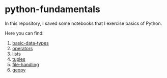 # python-fundamentals
In this repository, I saved some notebooks that I exercise basics of Python.

Here you can find:
1. [basic-data-types](https://github.com/rogeriojunio/python-fundamentals/blob/main/data-types/basic-data-types.ipynb)
2. [operators](https://github.com/rogeriojunio/python-fundamentals/blob/main/operators/operators.ipynb)
3. [lists](https://github.com/rogeriojunio/python-fundamentals/blob/main/lists/lists.ipynb)
4. [tuples](https://github.com/rogeriojunio/python-fundamentals/blob/main/tuples/tuples.ipynb)
5. [file-handling](https://github.com/rogeriojunio/python-fundamentals/blob/main/file-handling/file-handling.ipynb)
6. [geopy](https://github.com/rogeriojunio/python-fundamentals/blob/main/geopy/geopy.ipynb)